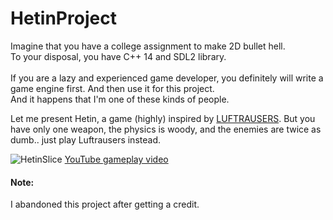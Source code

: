 # HetinProject

Imagine that you have a college assignment to make 2D bullet hell. </br>
To your disposal, you have C++ 14 and SDL2 library. </br> </br>
If you are a lazy and experienced game developer, you definitely will write a game engine first. And then use it for this project. </br>
And it happens that I'm one of these kinds of people.

Let me present Hetin, a game (highly) inspired by [LUFTRAUSERS](https://store.steampowered.com/app/233150/LUFTRAUSERS). But you have only one weapon, the physics is woody, and the enemies are twice as dumb.. just play Luftrausers instead.

![HetinSlice](https://user-images.githubusercontent.com/47014347/209566564-cce21f6f-6e58-4f02-b0b1-b6b8aa1c22ff.png)
[YouTube gameplay video](https://youtu.be/uy24C1N1wrs)

#### Note:
I abandoned this project after getting a credit.
